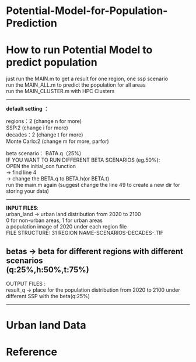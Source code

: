 # Potential-Model-for-Population-Prediction
# How to run Potential Model to predict population

just run the MAIN.m to get a result for one region, one ssp scenario  
run the MAIN_ALL.m to predict the population for all areas  
run the MAIN_CLUSTER.m  with HPC Clusters

-------------------------
**default setting** ：  

regions：2 (change n for more)  
SSP:2 (change i for more)  
decades：2 (change t for more)  
Monte Carlo:2 (change m for more, parfor) 

beta scenario： BATA.q（25%）  
IF YOU WANT TO RUN DIFFERENT BETA SCENARIOS (eg.50%):  
OPEN the initial_con function   
-> find line 4  
-> change the BETA.q to BETA.h(or BETA.t)  
run the main.m again (suggest change the line 49 to create a new dir for storing your data)  

-------------------------
**INPUT FILES**:  
urban_land -> urban land distribution from 2020 to 2100   
		  0 for non-urban areas, 1 for urban areas  
		  a population image of 2020 under each region file  
FILE STRUCTURE:
31 REGION NAME-SCENARIOS-DECADES-.TIF 

betas -> beta for different regions with different scenarios  
	   (q:25%,h:50%,t:75%)
-------------------------
OUTPUT FILES :  
result_q -> place for the population distribution from 2020 to 2100 under different SSP with the beta(q:25%)
	    
-------------------------
# Urban land Data
# Reference
